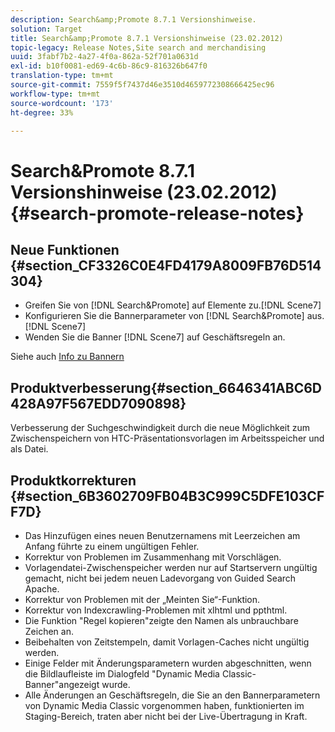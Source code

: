 ```yaml
---
description: Search&amp;Promote 8.7.1 Versionshinweise.
solution: Target
title: Search&amp;Promote 8.7.1 Versionshinweise (23.02.2012)
topic-legacy: Release Notes,Site search and merchandising
uuid: 3fabf7b2-4a27-4f0a-862a-52f701a0631d
exl-id: b10f0081-ed69-4c6b-86c9-816326b647f0
translation-type: tm+mt
source-git-commit: 7559f5f7437d46e3510d4659772308666425ec96
workflow-type: tm+mt
source-wordcount: '173'
ht-degree: 33%

---
```


# Search&amp;Promote 8.7.1 Versionshinweise (23.02.2012){#search-promote-release-notes}

## Neue Funktionen {#section_CF3326C0E4FD4179A8009FB76D514304}

* Greifen Sie von [!DNL Search&Promote] auf Elemente zu.[!DNL Scene7]
* Konfigurieren Sie die Bannerparameter von [!DNL Search&Promote] aus.[!DNL Scene7]
* Wenden Sie die Banner [!DNL Scene7] auf Geschäftsregeln an.

Siehe auch [Info zu Bannern](../c-about-design-menu/c-about-banners.md#concept_5BBE01FEC6134393B43CC917C8CC64DA)

## Produktverbesserung{#section_6646341ABC6D428A97F567EDD7090898}

Verbesserung der Suchgeschwindigkeit durch die neue Möglichkeit zum Zwischenspeichern von HTC-Präsentationsvorlagen im Arbeitsspeicher und als Datei.

## Produktkorrekturen {#section_6B3602709FB04B3C999C5DFE103CFF7D}

* Das Hinzufügen eines neuen Benutzernamens mit Leerzeichen am Anfang führte zu einem ungültigen Fehler.
* Korrektur von Problemen im Zusammenhang mit Vorschlägen.
* Vorlagendatei-Zwischenspeicher werden nur auf Startservern ungültig gemacht, nicht bei jedem neuen Ladevorgang von Guided Search Apache.
* Korrektur von Problemen mit der „Meinten Sie“-Funktion.
* Korrektur von Indexcrawling-Problemen mit xlhtml und ppthtml.
* Die Funktion &quot;Regel kopieren&quot;zeigte den Namen als unbrauchbare Zeichen an.
* Beibehalten von Zeitstempeln, damit Vorlagen-Caches nicht ungültig werden.
* Einige Felder mit Änderungsparametern wurden abgeschnitten, wenn die Bildlaufleiste im Dialogfeld &quot;Dynamic Media Classic-Banner&quot;angezeigt wurde.
* Alle Änderungen an Geschäftsregeln, die Sie an den Bannerparametern von Dynamic Media Classic vorgenommen haben, funktionierten im Staging-Bereich, traten aber nicht bei der Live-Übertragung in Kraft.
